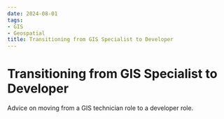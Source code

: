 ```yaml
---
date: 2024-08-01
tags:
- GIS
- Geospatial
title: Transitioning from GIS Specialist to Developer
---
```


# Transitioning from GIS Specialist to Developer

Advice on moving from a GIS technician role to a developer role.
